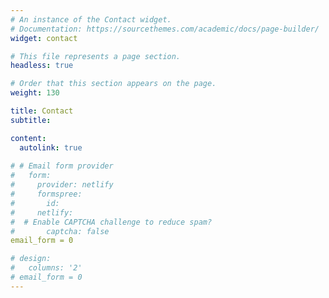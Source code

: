 ```yaml
---
# An instance of the Contact widget.
# Documentation: https://sourcethemes.com/academic/docs/page-builder/
widget: contact

# This file represents a page section.
headless: true

# Order that this section appears on the page.
weight: 130

title: Contact
subtitle:

content:
  autolink: true
  
# # Email form provider
#   form:
#     provider: netlify
#     formspree:
#       id:
#     netlify:
#  # Enable CAPTCHA challenge to reduce spam?
#       captcha: false
email_form = 0 

# design:
#   columns: '2'
# email_form = 0
---
```

